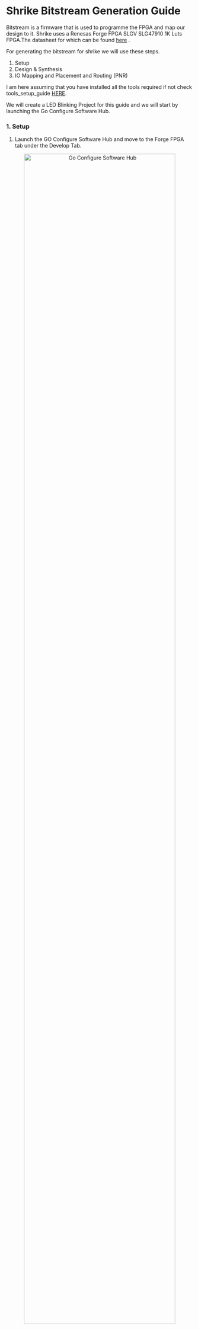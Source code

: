 # Shrike Bitstream Generation Guide 

Bitstream is a firmware that is used to programme the FPGA and map our design to it. Shrike uses a Renesas Forge FPGA SLGV SLG47910 1K Luts FPGA.The datasheet for which can be found [here](https://www.renesas.com/en/products/slg47910) .


For generating the bitstream for shrike we will use these steps. 

  1. Setup 
  2. Design & Synthesis 
  3. IO Mapping and Placement and Routing (PNR)

I am here assuming that you have installed all the tools required if not check tools_setup_guide [HERE](./tools_setup_guide.md).

We will create a LED Blinking Project for this guide and we will start by launching the Go Configure Software Hub.  

### 1. Setup  

1. Launch the GO Configure Software Hub and move to the Forge FPGA tab under the Develop Tab. 

<div align="center">

 <img src="./images/bitstream_gen/go_config_launch.png" alt="Go Configure Software Hub" width="90%">

</div>

2. Double click on the FPGA (SLG47910 (BB)) in our case.
NOTE: You can also just open the led blink project available in the Projects section of github that can be done from the open option in the bottom right corner and then navigate to the ffpga file of that project. 

<div align="center">

 <img src="./images/bitstream_gen/fpga_selection.png" alt="shrike" width="90%">

</div>

3. Now select the project name and project location of your choice. 

<div align="center">

 <img src="./images/bitstream_gen/project_path.png" alt="shrike" width="90%">

</div>

4. Now you will see the "Project setting" window select the first values in each box by clicking the arrow beside it.
It should look like this.

<div align="center">

 <img src="./images/bitstream_gen/project_setting.png" alt="shrike" width="90%">

</div>

5. Double click on the light blue square (FPGA Core) in and you should see this window. Now you are done with setup lets design our blink led hardware.    

<div align="center">

 <img src="./images/bitstream_gen/empty_main.png" alt="shrike" width="90%">

</div>


Check out this short video guide. 


<div align="center">

  <video width="90%" controls>
    <source src="./images/bitstream_gen/go_config_launch.webm" type="video/webm">
    Your browser does not support the video tag.
  </video>

</div>

### 2. Design 

Now we will how we can design a led_blink hardware. 

So as of now we are aware that we need a led that should be blinked so lets declare that in verilog. 

```
module led_blink (output led,
                  output led_en);
endmodule
```

Now every output requires a output enable for forge FPGA thus we will define a led_en pin as well and we will keep it high ( value = 1) by default so that led signal ( IO) is always a output from the board.

We need to figure out a way to so how are we going to blink ( toggle ) this led , for convince lets assume we want to blink it every second . So this tell's us that we need some kind of clock to check the time and how much time has passed. 

We have a clock on out FPGA its a a pulsating that creates a 50Mhz square wave we have to use this to calculate to one second to do so we can simply add a counter that counts till 50_000_000 cycles as that how much we will require to reach one second at a 50 Mhz frequency. 

Thus now we will create a hardware that blinks a led whenever its counter reaches 50_000_000 and the verilog for this will look like this 


```
(* top *) module blink(
  (* iopad_external_pin, clkbuf_inhibit *) input clk,
  (* iopad_external_pin *) output LED,
  (* iopad_external_pin *) output LED_en,
  (* iopad_external_pin *) output clk_en
  );

  reg [31:0] counter;
  reg LED_status;

  assign LED_en = 1'b1;
  assign clk_en = 1'b1;
  
  always @ (posedge clk) begin
    counter <= counter + 1'b1;
    if (counter == 50_000_000) begin
      LED_status <= !LED_status;
      counter <= 32'b0;
    end
  end

  assign LED = LED_status;

endmodule 

```




There are a lot other ways to blink an led as well and you can always use those however before writing verilog for shrike please checkout [Style Guide](./verilog_style_guide.md) for reference .

However here we are assuming that you are using the code mentioned above . Get this code in the main.v in the software.

<div align="center">

 <img src="./images/bitstream_gen/mainv_code.png" alt="shrike" width="90%">

</div>

Now the next step will be to synthesize the verilog for doing so click the button in the bottom left corner. It should take a minute and then you will a green tick beside it that should tell you that synthesis has happens without any error. 


Now we will move to IO planning and bitstream generation. 

### 3. IO Planning and PNR 

Now that we have synthesized the verilog lets connect the signal to the Input outputs pins. Follow the command below to map the required pins.

 1. Open the IO planner from the top bar in the software.

<div align="center">

 <img src="./images/bitstream_gen/io_planner.png" alt="shrike" width="90%">

</div>

 2. Now we will first map the clock pins , filter the selection by using CLK and OSC_ctrl tab.

 We have two clock related signal "clk" and "clk_en" map them to "OSC_CLK" and "OSC_EN" respectively.

<div align="center">

 <img src="./images/bitstream_gen/clk_io_map.png" alt="shrike" width="90%">

</div>
 

 3. Lets map the led out signals , filter the selection using only he GPIO , Unpick all the other onces. 

 We have two signal related to led "LED" and "LED_en" as output, on shrike led is connected to pin number 16 we will connected these signals to "GPIO16_OUT"  and "GPIO16_OE" respectively.

<div align="center">

 <img src="./images/bitstream_gen/led_io_map.png" alt="shrike" width="90%">

</div>

 4. IO planning has been done save the setting and press Generate Bitstream button in the left bottom . It will take some time to generate bitstream and you will see a green tick after its done. 

<div align="center">

 <img src="./images/bitstream_gen/bitstream_done.png" alt="shrike" width="90%">

</div>

 Congratulation's you have generated your first hardware. 


<div align="center">

  <video width="90%" controls>
    <source src="./images/bitstream_gen/complete_flow.webm" type="video/webm">
    Your browser does not support the video tag.
  </video>

</div>


Now that you have generated your first bitstream let's upload these on the FPGA, that will be pretty simple follow the step 3-4 in this guide or complete guide if you checking it for first time [getting_started](./getting_started.md) . 

Check out the [Verilog Style Guide](./verilog_style_guide.md) next.